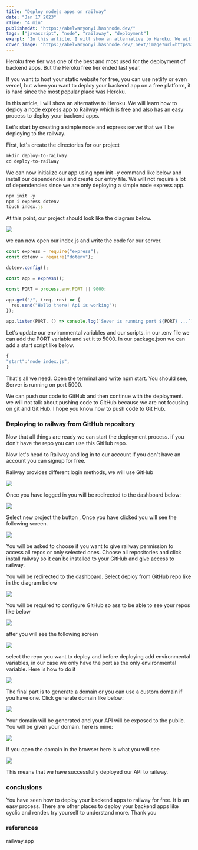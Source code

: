 ```yaml
---
title: "Deploy nodejs apps on railway"
date: "Jan 17 2023"
rTime: "4 min"
publishedAt: "https://abelwanyonyi.hashnode.dev/"
tags: ["javascript", "node", "railaway", "deployment"]
exerpt: "In this article, I will show an alternative to Heroku. We will learn how to deploy a node express app to Railway which is free and also has an easy process to deploy your backend apps."
cover_image: "https://abelwanyonyi.hashnode.dev/_next/image?url=https%3A%2F%2Fcdn.hashnode.com%2Fres%2Fhashnode%2Fimage%2Fstock%2Funsplash%2F8bghKxNU1j0%2Fupload%2F4f77127128bdf21472001a51835490f5.jpeg%3Fw%3D1600%26h%3D840%26fit%3Dcrop%26crop%3Dentropy%26auto%3Dcompress%2Cformat%26format%3Dwebp&w=1920&q=75"
---
```


Heroku free tier was one of the best and most used for the deployment of backend apps. But the Heroku free tier ended last year.

If you want to host your static website for free, you can use netlify or even vercel, but when you want to deploy your backend app on a free platform, it is hard since the most popular place was Heroku.

In this article, I will show an alternative to Heroku. We will learn how to deploy a node express app to Railway which is free and also has an easy process to deploy your backend apps.

Let's start by creating a simple node and express server that we'll be deploying to the railway.

First, let's create the directories for our project

```js
mkdir deploy-to-railway
cd deploy-to-railway
```

We can now initialize our app using npm init -y command like below and install our dependencies and create our entry file. We will not require a lot of dependencies since we are only deploying a simple node express app.

```javascript
npm init -y
npm i express dotenv
touch index.js
```

At this point, our project should look like the diagram below.

![](https://cdn.hashnode.com/res/hashnode/image/upload/v1673969889408/2faf114d-9071-4a23-b312-02065f2295ee.png)

we can now open our index.js and write the code for our server.

```javascript
const express = require("express");
const dotenv = require("dotenv");

dotenv.config();

const app = express();

const PORT = process.env.PORT || 9000;

app.get("/", (req, res) => {
  res.send("Hello there! Api is working");
});

app.listen(PORT, () => console.log(`Sever is running port ${PORT} ...`));
```

Let's update our environmental variables and our scripts. in our .env file we can add the PORT variable and set it to 5000. In our package.json we can add a start script like below.

```javascript
{
"start":"node index.js",
}
```

That's all we need. Open the terminal and write npm start. You should see, Server is running on port 5000.

We can push our code to GitHub and then continue with the deployment. we will not talk about pushing code to GitHub because we are not focusing on git and Git Hub. I hope you know how to push code to Git Hub.

### Deploying to railway from GitHub repository

Now that all things are ready we can start the deployment process. if you don't have the repo you can use this GitHub repo.

Now let's head to Railway and log in to our account if you don't have an account you can signup for free.

Railway provides different login methods, we will use GitHub

![](https://cdn.hashnode.com/res/hashnode/image/upload/v1673971699106/b53a37fc-f839-49ab-bf57-67217577258d.png)

Once you have logged in you will be redirected to the dashboard below:

![](https://cdn.hashnode.com/res/hashnode/image/upload/v1673971967280/7a197273-da51-4e0f-accf-fc3efe67fc8a.png)

Select new project the button , Once you have clicked you will see the following screen.

![](https://cdn.hashnode.com/res/hashnode/image/upload/v1673972225044/4d2bb362-c42c-43d0-a831-b5a7c4f319e7.png)

You will be asked to choose if you want to give railway permission to access all repos or only selected ones. Choose all repositories and click install railway so it can be installed to your GitHub and give access to railway.

You will be redirected to the dashboard. Select deploy from GitHub repo like in the diagram below

![](https://cdn.hashnode.com/res/hashnode/image/upload/v1673972572900/6122dbfa-0234-47a0-a402-21254d93b9d0.png)

You will be required to configure GitHub so ass to be able to see your repos like below

![](https://cdn.hashnode.com/res/hashnode/image/upload/v1673972677151/c6630165-12d3-498e-87d2-b710664bcda1.png)

after you will see the following screen

![](https://cdn.hashnode.com/res/hashnode/image/upload/v1673972798790/b0958af5-e850-435e-865f-6212d3dc65d1.png)

select the repo you want to deploy and before deploying add environmental variables, in our case we only have the port as the only environmental variable. Here is how to do it

![](https://cdn.hashnode.com/res/hashnode/image/upload/v1673973123159/775b37cc-6fb6-44c2-9c4d-861fb60794b8.png)

The final part is to generate a domain or you can use a custom domain if you have one. Click generate domain like below:

![](https://cdn.hashnode.com/res/hashnode/image/upload/v1673973248168/7533c423-9cb4-43c4-be09-4cd10088269c.png)

Your domain will be generated and your API will be exposed to the public. You will be given your domain. here is mine:

![](https://cdn.hashnode.com/res/hashnode/image/upload/v1673973379199/b161924d-4bc7-4def-ac1b-393d1584a031.png)

If you open the domain in the browser here is what you will see

![](https://cdn.hashnode.com/res/hashnode/image/upload/v1673973461923/dfb5ff0a-8811-487f-8712-d99608e444a8.png)

This means that we have successfully deployed our API to railway.

### conclusions

You have seen how to deploy your backend apps to railway for free. It is an easy process. There are other places to deploy your backend apps like cyclic and render. try yourself to understand more. Thank you

### references

railway.app

